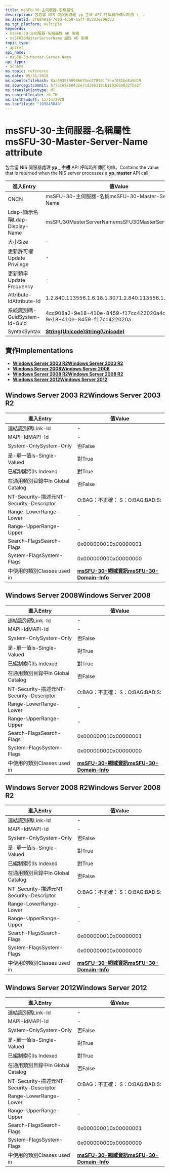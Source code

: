 ```yaml
---
title: msSFU-30-主伺服器-名稱屬性
description: 包含當 NIS 伺服器處理 yp 主機 API 呼叫時所傳回的值 \_ 。
ms.assetid: 2f68491a-7e0d-4d58-aaff-05503e296b53
ms.tgt_platform: multiple
keywords:
- msSFU-30-主伺服器-名稱屬性 AD 架構
- msSFU30MasterServerName 屬性 AD 架構
topic_type:
- apiref
api_name:
- msSFU-30-Master-Server-Name
api_type:
- Schema
ms.topic: reference
ms.date: 05/31/2018
ms.openlocfilehash: 8aa6935f9998667bee270961f7eaf081be8a0d19
ms.sourcegitcommit: b77ace27b0432e7cd3863191b11926be032fbe2f
ms.translationtype: MT
ms.contentlocale: zh-TW
ms.lasthandoff: 12/14/2020
ms.locfileid: "103845048"
---
```

# <a name="mssfu-30-master-server-name-attribute"></a><span data-ttu-id="22b91-105">msSFU-30-主伺服器-名稱屬性</span><span class="sxs-lookup"><span data-stu-id="22b91-105">msSFU-30-Master-Server-Name attribute</span></span>

<span data-ttu-id="22b91-106">包含當 NIS 伺服器處理 **yp \_ 主機** API 呼叫時所傳回的值。</span><span class="sxs-lookup"><span data-stu-id="22b91-106">Contains the value that is returned when the NIS server processes a **yp\_master** API call.</span></span>



| <span data-ttu-id="22b91-107">進入</span><span class="sxs-lookup"><span data-stu-id="22b91-107">Entry</span></span> | <span data-ttu-id="22b91-108">值</span><span class="sxs-lookup"><span data-stu-id="22b91-108">Value</span></span> |
|-------------------|---------------------------------------------|
| <span data-ttu-id="22b91-109">CN</span><span class="sxs-lookup"><span data-stu-id="22b91-109">CN</span></span>                | <span data-ttu-id="22b91-110">msSFU-30-主伺服器-名稱</span><span class="sxs-lookup"><span data-stu-id="22b91-110">msSFU-30-Master-Server-Name</span></span>                 |
| <span data-ttu-id="22b91-111">Ldap-顯示名稱</span><span class="sxs-lookup"><span data-stu-id="22b91-111">Ldap-Display-Name</span></span> | <span data-ttu-id="22b91-112">msSFU30MasterServerName</span><span class="sxs-lookup"><span data-stu-id="22b91-112">msSFU30MasterServerName</span></span>                     |
| <span data-ttu-id="22b91-113">大小</span><span class="sxs-lookup"><span data-stu-id="22b91-113">Size</span></span>              | \-                                          |
| <span data-ttu-id="22b91-114">更新許可權</span><span class="sxs-lookup"><span data-stu-id="22b91-114">Update Privilege</span></span>  | \-                                          |
| <span data-ttu-id="22b91-115">更新頻率</span><span class="sxs-lookup"><span data-stu-id="22b91-115">Update Frequency</span></span>  | \-                                          |
| <span data-ttu-id="22b91-116">Attribute-Id</span><span class="sxs-lookup"><span data-stu-id="22b91-116">Attribute-Id</span></span>      | <span data-ttu-id="22b91-117">1.2.840.113556.1.6.18.1.307</span><span class="sxs-lookup"><span data-stu-id="22b91-117">1.2.840.113556.1.6.18.1.307</span></span>                 |
| <span data-ttu-id="22b91-118">系統識別碼-Guid</span><span class="sxs-lookup"><span data-stu-id="22b91-118">System-Id-Guid</span></span>    | <span data-ttu-id="22b91-119">4cc908a2-9e18-410e-8459-f17cc422020a</span><span class="sxs-lookup"><span data-stu-id="22b91-119">4cc908a2-9e18-410e-8459-f17cc422020a</span></span>        |
| <span data-ttu-id="22b91-120">Syntax</span><span class="sxs-lookup"><span data-stu-id="22b91-120">Syntax</span></span>            | [<span data-ttu-id="22b91-121">**String(Unicode)**</span><span class="sxs-lookup"><span data-stu-id="22b91-121">**String(Unicode)**</span></span>](s-string-unicode.md) |



## <a name="implementations"></a><span data-ttu-id="22b91-122">實作</span><span class="sxs-lookup"><span data-stu-id="22b91-122">Implementations</span></span>

-   [<span data-ttu-id="22b91-123">**Windows Server 2003 R2**</span><span class="sxs-lookup"><span data-stu-id="22b91-123">**Windows Server 2003 R2**</span></span>](#windows-server-2003-r2)
-   [<span data-ttu-id="22b91-124">**Windows Server 2008**</span><span class="sxs-lookup"><span data-stu-id="22b91-124">**Windows Server 2008**</span></span>](#windows-server-2008)
-   [<span data-ttu-id="22b91-125">**Windows Server 2008 R2**</span><span class="sxs-lookup"><span data-stu-id="22b91-125">**Windows Server 2008 R2**</span></span>](#windows-server-2008-r2)
-   [<span data-ttu-id="22b91-126">**Windows Server 2012**</span><span class="sxs-lookup"><span data-stu-id="22b91-126">**Windows Server 2012**</span></span>](#windows-server-2012)

## <a name="windows-server-2003-r2"></a><span data-ttu-id="22b91-127">Windows Server 2003 R2</span><span class="sxs-lookup"><span data-stu-id="22b91-127">Windows Server 2003 R2</span></span>



| <span data-ttu-id="22b91-128">進入</span><span class="sxs-lookup"><span data-stu-id="22b91-128">Entry</span></span> | <span data-ttu-id="22b91-129">值</span><span class="sxs-lookup"><span data-stu-id="22b91-129">Value</span></span> |
|------------------------|----------------------------------------------------------------|
| <span data-ttu-id="22b91-130">連結識別碼</span><span class="sxs-lookup"><span data-stu-id="22b91-130">Link-Id</span></span>                | \-                                                             |
| <span data-ttu-id="22b91-131">MAPI-Id</span><span class="sxs-lookup"><span data-stu-id="22b91-131">MAPI-Id</span></span>                | \-                                                             |
| <span data-ttu-id="22b91-132">System-Only</span><span class="sxs-lookup"><span data-stu-id="22b91-132">System-Only</span></span>            | <span data-ttu-id="22b91-133">否</span><span class="sxs-lookup"><span data-stu-id="22b91-133">False</span></span>                                                          |
| <span data-ttu-id="22b91-134">是-單一值</span><span class="sxs-lookup"><span data-stu-id="22b91-134">Is-Single-Valued</span></span>       | <span data-ttu-id="22b91-135">對</span><span class="sxs-lookup"><span data-stu-id="22b91-135">True</span></span>                                                           |
| <span data-ttu-id="22b91-136">已編制索引</span><span class="sxs-lookup"><span data-stu-id="22b91-136">Is Indexed</span></span>             | <span data-ttu-id="22b91-137">對</span><span class="sxs-lookup"><span data-stu-id="22b91-137">True</span></span>                                                           |
| <span data-ttu-id="22b91-138">在通用類別目錄中</span><span class="sxs-lookup"><span data-stu-id="22b91-138">In Global Catalog</span></span>      | <span data-ttu-id="22b91-139">否</span><span class="sxs-lookup"><span data-stu-id="22b91-139">False</span></span>                                                          |
| <span data-ttu-id="22b91-140">NT-Security-描述元</span><span class="sxs-lookup"><span data-stu-id="22b91-140">NT-Security-Descriptor</span></span> | <span data-ttu-id="22b91-141">O:BAG：不正確： S：</span><span class="sxs-lookup"><span data-stu-id="22b91-141">O:BAG:BAD:S:</span></span>                                                   |
| <span data-ttu-id="22b91-142">Range-Lower</span><span class="sxs-lookup"><span data-stu-id="22b91-142">Range-Lower</span></span>            | \-                                                             |
| <span data-ttu-id="22b91-143">Range-Upper</span><span class="sxs-lookup"><span data-stu-id="22b91-143">Range-Upper</span></span>            | \-                                                             |
| <span data-ttu-id="22b91-144">Search-Flags</span><span class="sxs-lookup"><span data-stu-id="22b91-144">Search-Flags</span></span>           | <span data-ttu-id="22b91-145">0x00000001</span><span class="sxs-lookup"><span data-stu-id="22b91-145">0x00000001</span></span>                                                     |
| <span data-ttu-id="22b91-146">System-Flags</span><span class="sxs-lookup"><span data-stu-id="22b91-146">System-Flags</span></span>           | <span data-ttu-id="22b91-147">0x00000000</span><span class="sxs-lookup"><span data-stu-id="22b91-147">0x00000000</span></span>                                                     |
| <span data-ttu-id="22b91-148">中使用的類別</span><span class="sxs-lookup"><span data-stu-id="22b91-148">Classes used in</span></span>        | [<span data-ttu-id="22b91-149">**msSFU-30-網域資訊**</span><span class="sxs-lookup"><span data-stu-id="22b91-149">**msSFU-30-Domain-Info**</span></span>](c-mssfu30domaininfo.md)<br/> |



## <a name="windows-server-2008"></a><span data-ttu-id="22b91-150">Windows Server 2008</span><span class="sxs-lookup"><span data-stu-id="22b91-150">Windows Server 2008</span></span>



| <span data-ttu-id="22b91-151">進入</span><span class="sxs-lookup"><span data-stu-id="22b91-151">Entry</span></span> | <span data-ttu-id="22b91-152">值</span><span class="sxs-lookup"><span data-stu-id="22b91-152">Value</span></span> |
|------------------------|----------------------------------------------------------------|
| <span data-ttu-id="22b91-153">連結識別碼</span><span class="sxs-lookup"><span data-stu-id="22b91-153">Link-Id</span></span>                | \-                                                             |
| <span data-ttu-id="22b91-154">MAPI-Id</span><span class="sxs-lookup"><span data-stu-id="22b91-154">MAPI-Id</span></span>                | \-                                                             |
| <span data-ttu-id="22b91-155">System-Only</span><span class="sxs-lookup"><span data-stu-id="22b91-155">System-Only</span></span>            | <span data-ttu-id="22b91-156">否</span><span class="sxs-lookup"><span data-stu-id="22b91-156">False</span></span>                                                          |
| <span data-ttu-id="22b91-157">是-單一值</span><span class="sxs-lookup"><span data-stu-id="22b91-157">Is-Single-Valued</span></span>       | <span data-ttu-id="22b91-158">對</span><span class="sxs-lookup"><span data-stu-id="22b91-158">True</span></span>                                                           |
| <span data-ttu-id="22b91-159">已編制索引</span><span class="sxs-lookup"><span data-stu-id="22b91-159">Is Indexed</span></span>             | <span data-ttu-id="22b91-160">對</span><span class="sxs-lookup"><span data-stu-id="22b91-160">True</span></span>                                                           |
| <span data-ttu-id="22b91-161">在通用類別目錄中</span><span class="sxs-lookup"><span data-stu-id="22b91-161">In Global Catalog</span></span>      | <span data-ttu-id="22b91-162">否</span><span class="sxs-lookup"><span data-stu-id="22b91-162">False</span></span>                                                          |
| <span data-ttu-id="22b91-163">NT-Security-描述元</span><span class="sxs-lookup"><span data-stu-id="22b91-163">NT-Security-Descriptor</span></span> | <span data-ttu-id="22b91-164">O:BAG：不正確： S：</span><span class="sxs-lookup"><span data-stu-id="22b91-164">O:BAG:BAD:S:</span></span>                                                   |
| <span data-ttu-id="22b91-165">Range-Lower</span><span class="sxs-lookup"><span data-stu-id="22b91-165">Range-Lower</span></span>            | \-                                                             |
| <span data-ttu-id="22b91-166">Range-Upper</span><span class="sxs-lookup"><span data-stu-id="22b91-166">Range-Upper</span></span>            | \-                                                             |
| <span data-ttu-id="22b91-167">Search-Flags</span><span class="sxs-lookup"><span data-stu-id="22b91-167">Search-Flags</span></span>           | <span data-ttu-id="22b91-168">0x00000001</span><span class="sxs-lookup"><span data-stu-id="22b91-168">0x00000001</span></span>                                                     |
| <span data-ttu-id="22b91-169">System-Flags</span><span class="sxs-lookup"><span data-stu-id="22b91-169">System-Flags</span></span>           | <span data-ttu-id="22b91-170">0x00000000</span><span class="sxs-lookup"><span data-stu-id="22b91-170">0x00000000</span></span>                                                     |
| <span data-ttu-id="22b91-171">中使用的類別</span><span class="sxs-lookup"><span data-stu-id="22b91-171">Classes used in</span></span>        | [<span data-ttu-id="22b91-172">**msSFU-30-網域資訊**</span><span class="sxs-lookup"><span data-stu-id="22b91-172">**msSFU-30-Domain-Info**</span></span>](c-mssfu30domaininfo.md)<br/> |



## <a name="windows-server-2008-r2"></a><span data-ttu-id="22b91-173">Windows Server 2008 R2</span><span class="sxs-lookup"><span data-stu-id="22b91-173">Windows Server 2008 R2</span></span>



| <span data-ttu-id="22b91-174">進入</span><span class="sxs-lookup"><span data-stu-id="22b91-174">Entry</span></span> | <span data-ttu-id="22b91-175">值</span><span class="sxs-lookup"><span data-stu-id="22b91-175">Value</span></span> |
|------------------------|----------------------------------------------------------------|
| <span data-ttu-id="22b91-176">連結識別碼</span><span class="sxs-lookup"><span data-stu-id="22b91-176">Link-Id</span></span>                | \-                                                             |
| <span data-ttu-id="22b91-177">MAPI-Id</span><span class="sxs-lookup"><span data-stu-id="22b91-177">MAPI-Id</span></span>                | \-                                                             |
| <span data-ttu-id="22b91-178">System-Only</span><span class="sxs-lookup"><span data-stu-id="22b91-178">System-Only</span></span>            | <span data-ttu-id="22b91-179">否</span><span class="sxs-lookup"><span data-stu-id="22b91-179">False</span></span>                                                          |
| <span data-ttu-id="22b91-180">是-單一值</span><span class="sxs-lookup"><span data-stu-id="22b91-180">Is-Single-Valued</span></span>       | <span data-ttu-id="22b91-181">對</span><span class="sxs-lookup"><span data-stu-id="22b91-181">True</span></span>                                                           |
| <span data-ttu-id="22b91-182">已編制索引</span><span class="sxs-lookup"><span data-stu-id="22b91-182">Is Indexed</span></span>             | <span data-ttu-id="22b91-183">對</span><span class="sxs-lookup"><span data-stu-id="22b91-183">True</span></span>                                                           |
| <span data-ttu-id="22b91-184">在通用類別目錄中</span><span class="sxs-lookup"><span data-stu-id="22b91-184">In Global Catalog</span></span>      | <span data-ttu-id="22b91-185">否</span><span class="sxs-lookup"><span data-stu-id="22b91-185">False</span></span>                                                          |
| <span data-ttu-id="22b91-186">NT-Security-描述元</span><span class="sxs-lookup"><span data-stu-id="22b91-186">NT-Security-Descriptor</span></span> | <span data-ttu-id="22b91-187">O:BAG：不正確： S：</span><span class="sxs-lookup"><span data-stu-id="22b91-187">O:BAG:BAD:S:</span></span>                                                   |
| <span data-ttu-id="22b91-188">Range-Lower</span><span class="sxs-lookup"><span data-stu-id="22b91-188">Range-Lower</span></span>            | \-                                                             |
| <span data-ttu-id="22b91-189">Range-Upper</span><span class="sxs-lookup"><span data-stu-id="22b91-189">Range-Upper</span></span>            | \-                                                             |
| <span data-ttu-id="22b91-190">Search-Flags</span><span class="sxs-lookup"><span data-stu-id="22b91-190">Search-Flags</span></span>           | <span data-ttu-id="22b91-191">0x00000001</span><span class="sxs-lookup"><span data-stu-id="22b91-191">0x00000001</span></span>                                                     |
| <span data-ttu-id="22b91-192">System-Flags</span><span class="sxs-lookup"><span data-stu-id="22b91-192">System-Flags</span></span>           | <span data-ttu-id="22b91-193">0x00000000</span><span class="sxs-lookup"><span data-stu-id="22b91-193">0x00000000</span></span>                                                     |
| <span data-ttu-id="22b91-194">中使用的類別</span><span class="sxs-lookup"><span data-stu-id="22b91-194">Classes used in</span></span>        | [<span data-ttu-id="22b91-195">**msSFU-30-網域資訊**</span><span class="sxs-lookup"><span data-stu-id="22b91-195">**msSFU-30-Domain-Info**</span></span>](c-mssfu30domaininfo.md)<br/> |



## <a name="windows-server-2012"></a><span data-ttu-id="22b91-196">Windows Server 2012</span><span class="sxs-lookup"><span data-stu-id="22b91-196">Windows Server 2012</span></span>



| <span data-ttu-id="22b91-197">進入</span><span class="sxs-lookup"><span data-stu-id="22b91-197">Entry</span></span> | <span data-ttu-id="22b91-198">值</span><span class="sxs-lookup"><span data-stu-id="22b91-198">Value</span></span> |
|------------------------|----------------------------------------------------------------|
| <span data-ttu-id="22b91-199">連結識別碼</span><span class="sxs-lookup"><span data-stu-id="22b91-199">Link-Id</span></span>                | \-                                                             |
| <span data-ttu-id="22b91-200">MAPI-Id</span><span class="sxs-lookup"><span data-stu-id="22b91-200">MAPI-Id</span></span>                | \-                                                             |
| <span data-ttu-id="22b91-201">System-Only</span><span class="sxs-lookup"><span data-stu-id="22b91-201">System-Only</span></span>            | <span data-ttu-id="22b91-202">否</span><span class="sxs-lookup"><span data-stu-id="22b91-202">False</span></span>                                                          |
| <span data-ttu-id="22b91-203">是-單一值</span><span class="sxs-lookup"><span data-stu-id="22b91-203">Is-Single-Valued</span></span>       | <span data-ttu-id="22b91-204">對</span><span class="sxs-lookup"><span data-stu-id="22b91-204">True</span></span>                                                           |
| <span data-ttu-id="22b91-205">已編制索引</span><span class="sxs-lookup"><span data-stu-id="22b91-205">Is Indexed</span></span>             | <span data-ttu-id="22b91-206">對</span><span class="sxs-lookup"><span data-stu-id="22b91-206">True</span></span>                                                           |
| <span data-ttu-id="22b91-207">在通用類別目錄中</span><span class="sxs-lookup"><span data-stu-id="22b91-207">In Global Catalog</span></span>      | <span data-ttu-id="22b91-208">否</span><span class="sxs-lookup"><span data-stu-id="22b91-208">False</span></span>                                                          |
| <span data-ttu-id="22b91-209">NT-Security-描述元</span><span class="sxs-lookup"><span data-stu-id="22b91-209">NT-Security-Descriptor</span></span> | <span data-ttu-id="22b91-210">O:BAG：不正確： S：</span><span class="sxs-lookup"><span data-stu-id="22b91-210">O:BAG:BAD:S:</span></span>                                                   |
| <span data-ttu-id="22b91-211">Range-Lower</span><span class="sxs-lookup"><span data-stu-id="22b91-211">Range-Lower</span></span>            | \-                                                             |
| <span data-ttu-id="22b91-212">Range-Upper</span><span class="sxs-lookup"><span data-stu-id="22b91-212">Range-Upper</span></span>            | \-                                                             |
| <span data-ttu-id="22b91-213">Search-Flags</span><span class="sxs-lookup"><span data-stu-id="22b91-213">Search-Flags</span></span>           | <span data-ttu-id="22b91-214">0x00000001</span><span class="sxs-lookup"><span data-stu-id="22b91-214">0x00000001</span></span>                                                     |
| <span data-ttu-id="22b91-215">System-Flags</span><span class="sxs-lookup"><span data-stu-id="22b91-215">System-Flags</span></span>           | <span data-ttu-id="22b91-216">0x00000000</span><span class="sxs-lookup"><span data-stu-id="22b91-216">0x00000000</span></span>                                                     |
| <span data-ttu-id="22b91-217">中使用的類別</span><span class="sxs-lookup"><span data-stu-id="22b91-217">Classes used in</span></span>        | [<span data-ttu-id="22b91-218">**msSFU-30-網域資訊**</span><span class="sxs-lookup"><span data-stu-id="22b91-218">**msSFU-30-Domain-Info**</span></span>](c-mssfu30domaininfo.md)<br/> |



 

 





